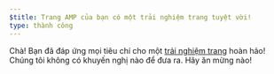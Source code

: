 ```yaml
---
$title: Trang AMP của bạn có một trải nghiệm trang tuyệt vời!
type: thành công
---
```


Chà! Bạn đã đáp ứng mọi tiêu chí cho một [trải nghiệm trang](https://developers.google.com/search/docs/guides/page-experience?hl=vi) hoàn hảo! Chúng tôi không có khuyến nghị nào để đưa ra. Hãy ăn mừng nào!
